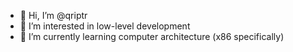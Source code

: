- 👋 Hi, I’m @qriptr
- 👀 I’m interested in low-level development
- 🌱 I’m currently learning computer architecture (x86 specifically)

<!---
qriptr/qriptr is a ✨ special ✨ repository because its `README.md` (this file) appears on your GitHub profile.
You can click the Preview link to take a look at your changes.
--->
